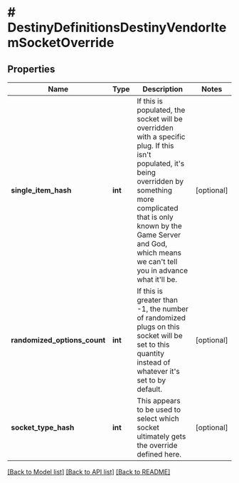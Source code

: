 # # DestinyDefinitionsDestinyVendorItemSocketOverride

## Properties

Name | Type | Description | Notes
------------ | ------------- | ------------- | -------------
**single_item_hash** | **int** | If this is populated, the socket will be overridden with a specific plug.  If this isn&#39;t populated, it&#39;s being overridden by something more complicated that is only known by the Game Server and God, which means we can&#39;t tell you in advance what it&#39;ll be. | [optional]
**randomized_options_count** | **int** | If this is greater than -1, the number of randomized plugs on this socket will be set to this quantity instead of whatever it&#39;s set to by default. | [optional]
**socket_type_hash** | **int** | This appears to be used to select which socket ultimately gets the override defined here. | [optional]

[[Back to Model list]](../../README.md#models) [[Back to API list]](../../README.md#endpoints) [[Back to README]](../../README.md)

